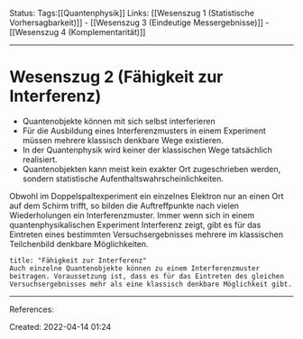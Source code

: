 Status:
Tags:[[Quantenphysik]]
Links: [[Wesenszug 1 (Statistische Vorhersagbarkeit)]] - [[Wesenszug 3 (Eindeutige Messergebnisse)]] - [[Wesenszug 4 (Komplementarität)]]
___
# Wesenszug 2 (Fähigkeit zur Interferenz)
- Quantenobjekte können mit sich selbst interferieren
- Für die Ausbildung eines Interferenzmusters in einem Experiment müssen mehrere klassisch denkbare Wege existieren.
- In der Quantenphysik wird keiner der klassischen Wege tatsächlich realisiert.
- Quantenobjekten kann meist kein exakter Ort zugeschrieben werden, sondern statistische Aufenthaltswahrscheinlichkeiten.

Obwohl im Doppelspaltexperiment ein einzelnes Elektron nur an einen Ort auf dem Schirm trifft, so bilden die Auftreffpunkte nach vielen Wiederholungen ein Interferenzmuster.
Immer wenn sich in einem quantenphysikalischen Experiment Interferenz zeigt, gibt es für das Eintreten eines bestimmten Versuchsergebnisses mehrere im klassischen Teilchenbild denkbare  Möglichkeiten.
```ad-important
title: "Fähigkeit zur Interferenz"
Auch einzelne Quantenobjekte können zu einem Interferenzmuster beitragen. Voraussetzung ist, dass es für das Eintreten des gleichen Versuchsergebnisses mehr als eine klassisch denkbare Möglichkeit gibt.
```

___
References:

Created: 2022-04-14 01:24